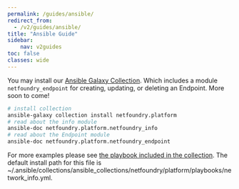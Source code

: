```yaml
---
permalink: /guides/ansible/
redirect_from:
  - /v2/guides/ansible/
title: "Ansible Guide"
sidebar:
    nav: v2guides
toc: false
classes: wide
---
```


You may install our [Ansible Galaxy Collection](https://galaxy.ansible.com/netfoundry/platform). Which includes a module `netfoundry_endpoint` for creating, updating, or deleting an Endpoint. More soon to come!

```bash
# install collection
ansible-galaxy collection install netfoundry.platform
# read about the info module
ansible-doc netfoundry.platform.netfoundry_info
# read about the Endpoint module
ansible-doc netfoundry.platform.netfoundry_endpoint
```

For more examples please see [the playbook included in the collection](https://github.com/netfoundry/developer-tools/blob/master/ansible_collections/netfoundry/platform/playbooks/network_info.yml). The default install path for this file is ~/.ansible/collections/ansible_collections/netfoundry/platform/playbooks/network_info.yml.

